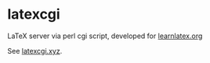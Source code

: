 # latexcgi

LaTeX server via perl cgi script, developed for [learnlatex.org](https://www.learnlatex.org)

See [latexcgi.xyz](https://latexcgi.xyz). 